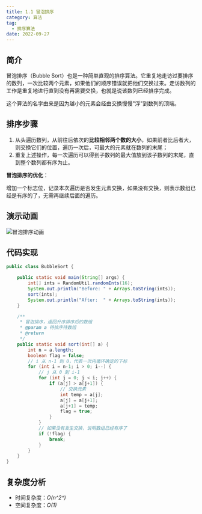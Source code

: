 ```yaml
---
title: 1.1 冒泡排序
category: 算法
tag:
  - 排序算法
date: 2022-09-27
---
```


## 简介

冒泡排序（Bubble Sort）也是一种简单直观的排序算法。它重复地走访过要排序的数列，一次比较两个元素，如果他们的顺序错误就把他们交换过来。走访数列的工作是重复地进行直到没有再需要交换，也就是说该数列已经排序完成。

这个算法的名字由来是因为越小的元素会经由交换慢慢"浮"到数列的顶端。

## 排序步骤

1. 从头遍历数列，从前往后依次的**比较相邻两个数的大小**，如果前者比后者大，则交换它们的位置，遍历一次后，可最大的元素就在数列的末尾；
2. 重复上述操作，每一次遍历可以得到子数列的最大值放到该子数列的末尾，直到整个数列都有序为止。

**冒泡排序的优化**：

增加一个标志位，记录本次遍历是否发生元素交换，如果没有交换，则表示数组已经是有序的了，无需再继续后面的遍历。

## 演示动画

![冒泡排序动画](https://cdn.staticaly.com/gh/AlexChen68/OSS@master/blog/advance/冒泡排序.gif)

## 代码实现

```java
public class BubbleSort {

    public static void main(String[] args) {
        int[] ints = RandomUtil.randomInts(16);
        System.out.println("Before: " + Arrays.toString(ints));
        sort(ints);
        System.out.println("After:  " + Arrays.toString(ints));
    }

    /**
     * 冒泡排序，返回升序排序后的数组
     * @param a 待排序待数组
     * @return
     */
    public static void sort(int[] a) {
        int n = a.length;
        boolean flag = false;
        // i 从 n-1 到 0，代表一次内循环确定的下标
        for (int i = n-1; i > 0; i--) {
            // j 从 0 到 i-1
            for (int j = 0; j < i; j++) {
                if (a[j] > a[j+1]) {
                    // 交换元素
                    int temp = a[j];
                    a[j] = a[j+1];
                    a[j+1] = temp;
                    flag = true;
                }
            }
            // 如果没有发生交换，说明数组已经有序了
            if (!flag) {
                break;
            }
        }
    }
}
```

## 复杂度分析

- 时间复杂度：*O(n^2^)*
- 空间复杂度：*O(1)*
